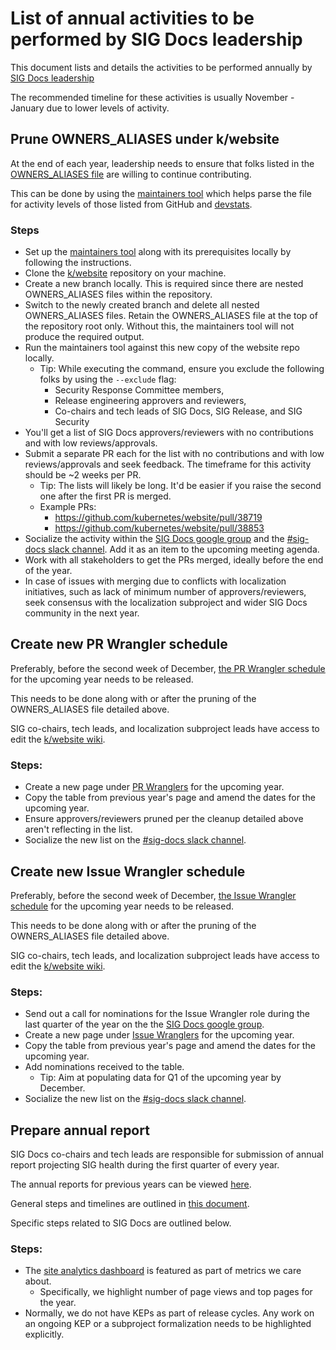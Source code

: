 # List of annual activities to be performed by SIG Docs leadership

This document lists and details the activities to be performed annually by [SIG Docs leadership](./sig-docs/README.md#leadership)

The recommended timeline for these activities is usually November - January due to lower levels of activity.

## Prune OWNERS_ALIASES under k/website

At the end of each year, leadership needs to ensure that folks listed in the [OWNERS_ALIASES file](https://github.com/kubernetes/website/blob/main/OWNERS_ALIASES) 
are willing to continue contributing.

This can be done by using the [maintainers tool](https://github.com/kubernetes-sigs/maintainers) which helps parse the file for 
activity levels of those listed from GitHub and [devstats](https://k8s.devstats.cncf.io).

### Steps

- Set up the [maintainers tool](https://github.com/kubernetes-sigs/maintainers) along with its prerequisites locally by following the instructions.
- Clone the [k/website](https://github.com/kubernetes/website) repository on your machine.
- Create a new branch locally. This is required since there are nested OWNERS_ALIASES files within the repository.
- Switch to the newly created branch and delete all nested OWNERS_ALIASES files. Retain the OWNERS_ALIASES file at the top of the repository root only.
Without this, the maintainers tool will not produce the required output.
- Run the maintainers tool against this new copy of the website repo locally.
  - Tip: While executing the command, ensure you exclude the following folks by using the `--exclude` flag:
      - Security Response Committee members,
      - Release engineering approvers and reviewers,
      - Co-chairs and tech leads of SIG Docs, SIG Release, and SIG Security
- You'll get a list of SIG Docs approvers/reviewers with no contributions and with low reviews/approvals.
- Submit a separate PR each for the list with no contributions and with low reviews/approvals and seek feedback. The timeframe for this activity should be ~2 weeks per PR.
  - Tip: The lists will likely be long. It'd be easier if you raise the second one after the first PR is merged.
  - Example PRs:
    - https://github.com/kubernetes/website/pull/38719
    - https://github.com/kubernetes/website/pull/38853
- Socialize the activity within the [SIG Docs google group](https://groups.google.com/u/1/g/kubernetes-sig-docs) and the [#sig-docs slack channel](https://kubernetes.slack.com/messages/sig-docs). Add it as an item to the upcoming meeting agenda.
- Work with all stakeholders to get the PRs merged, ideally before the end of the year.
- In case of issues with merging due to conflicts with localization initiatives, such as lack of minimum number of approvers/reviewers,
seek consensus with the localization subproject and wider SIG Docs community in the next year.
  
## Create new PR Wrangler schedule

Preferably, before the second week of December, [the PR Wrangler schedule](https://github.com/kubernetes/website/wiki/PR-Wranglers) for the upcoming year needs to be released. 

This needs to be done along with or after the pruning of the OWNERS_ALIASES file detailed above.

SIG co-chairs, tech leads, and localization subproject leads have access to edit the [k/website wiki](https://github.com/kubernetes/website/wiki/).

### Steps:

- Create a new page under [PR Wranglers](https://github.com/kubernetes/website/wiki/PR-Wranglers) for the upcoming year.
- Copy the table from previous year's page and amend the dates for the upcoming year.
- Ensure approvers/reviewers pruned per the cleanup detailed above aren't reflecting in the list.
- Socialize the new list on the [#sig-docs slack channel](https://kubernetes.slack.com/messages/sig-docs).

## Create new Issue Wrangler schedule

Preferably, before the second week of December, [the Issue Wrangler schedule](https://github.com/kubernetes/website/wiki/Issue-Wranglers) for the upcoming year needs to be released. 

This needs to be done along with or after the pruning of the OWNERS_ALIASES file detailed above.

SIG co-chairs, tech leads, and localization subproject leads have access to edit the [k/website wiki](https://github.com/kubernetes/website/wiki/).

### Steps:

- Send out a call for nominations for the Issue Wrangler role during the last quarter of the year on the the [SIG Docs google group](https://groups.google.com/u/1/g/kubernetes-sig-docs). 
- Create a new page under [Issue Wranglers](https://github.com/kubernetes/website/wiki/Issue-Wranglers) for the upcoming year.
- Copy the table from previous year's page and amend the dates for the upcoming year.
- Add nominations received to the table.
  - Tip: Aim at populating data for Q1 of the upcoming year by December.
- Socialize the new list on the [#sig-docs slack channel](https://kubernetes.slack.com/messages/sig-docs).

## Prepare annual report

SIG Docs co-chairs and tech leads are responsible for submission of annual report projecting SIG health during the first quarter of every year. 

The annual reports for previous years can be viewed [here](https://github.com/kubernetes/community/tree/master/sig-docs).

General steps and timelines are outlined in [this document](https://github.com/kubernetes/community/blob/master/committee-steering/governance/annual-reports.md).

Specific steps related to SIG Docs are outlined below.

### Steps:

- The [site analytics dashboard](https://datastudio.google.com/u/0/reporting/fede2672-b2fd-402a-91d2-7473bdb10f04/page/567IC) is featured as part of metrics we care about.
  - Specifically, we highlight number of page views and top pages for the year.
- Normally, we do not have KEPs as part of release cycles. Any work on an ongoing KEP or a subproject formalization needs to be highlighted explicitly. 
